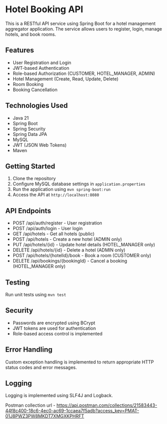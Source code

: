 # Hotel Booking API

This is a RESTful API service using Spring Boot for a hotel management aggregator application. The service allows users to register, login, manage hotels, and book rooms.

## Features

- User Registration and Login
- JWT-based Authentication
- Role-based Authorization (CUSTOMER, HOTEL_MANAGER, ADMIN)
- Hotel Management (Create, Read, Update, Delete)
- Room Booking
- Booking Cancellation

## Technologies Used

- Java 21
- Spring Boot 
- Spring Security
- Spring Data JPA
- MySQL
- JWT (JSON Web Tokens)
- Maven

## Getting Started

1. Clone the repository
2. Configure MySQL database settings in `application.properties`
3. Run the application using `mvn spring-boot:run`
4. Access the API at `http://localhost:8080`

## API Endpoints

- POST /api/auth/register - User registration
- POST /api/auth/login - User login
- GET /api/hotels - Get all hotels (public)
- POST /api/hotels - Create a new hotel (ADMIN only)
- PUT /api/hotels/{id} - Update hotel details (HOTEL_MANAGER only)
- DELETE /api/hotels/{id} - Delete a hotel (ADMIN only)
- POST /api/hotels/{hotelId}/book - Book a room (CUSTOMER only)
- DELETE /api/bookings/{bookingId} - Cancel a booking (HOTEL_MANAGER only)

## Testing

Run unit tests using `mvn test`

## Security

- Passwords are encrypted using BCrypt
- JWT tokens are used for authentication
- Role-based access control is implemented

## Error Handling

Custom exception handling is implemented to return appropriate HTTP status codes and error messages.

## Logging

Logging is implemented using SLF4J and Logback.


Postman collection url - https://api.postman.com/collections/21583443-44f8c400-18c6-4ec0-ac69-1ccaea7f5adb?access_key=PMAT-01J8PWZ3PW8MKDT7XMGXKPHRFT
